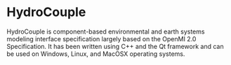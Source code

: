 # HydroCouple
HydroCouple is component-based environmental and earth systems modeling interface specification largely based on the OpenMI 2.0 Specification. It has been written using C++ and the Qt framework and can be used on Windows, Linux, and MacOSX operating systems.

